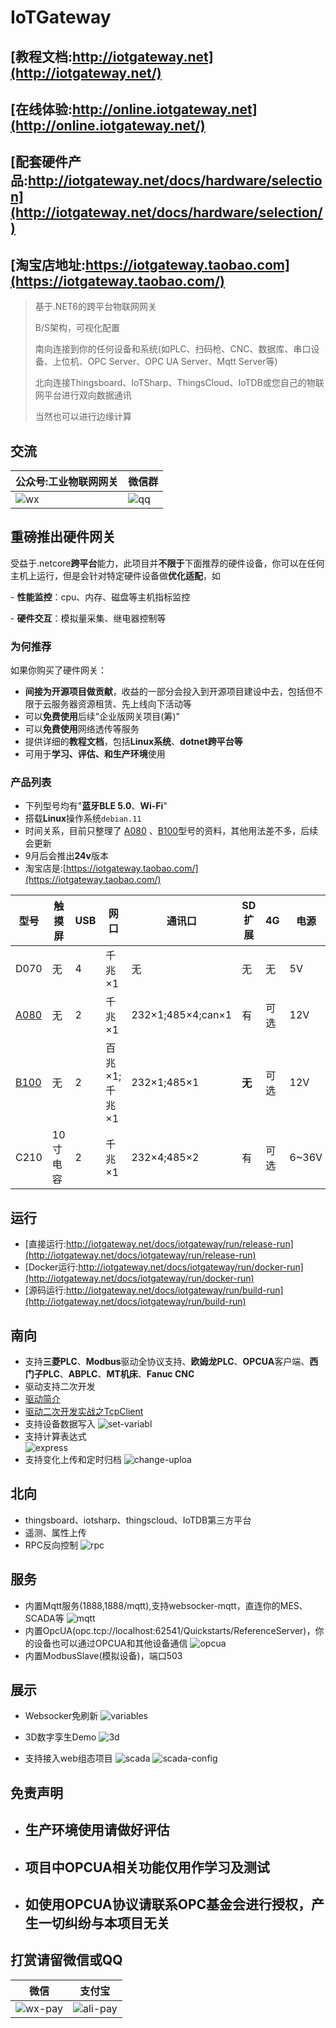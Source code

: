 # IoTGateway

## [教程文档:http://iotgateway.net](http://iotgateway.net/)
## [在线体验:http://online.iotgateway.net](http://online.iotgateway.net/)

## [配套硬件产品:http://iotgateway.net/docs/hardware/selection](http://iotgateway.net/docs/hardware/selection/)

## [淘宝店地址:https://iotgateway.taobao.com](https://iotgateway.taobao.com/)


> 基于.NET6的跨平台物联网网关
> 
> B/S架构，可视化配置
> 
> 南向连接到你的任何设备和系统(如PLC、扫码枪、CNC、数据库、串口设备、上位机、OPC Server、OPC UA Server、Mqtt Server等)
> 
> 北向连接Thingsboard、IoTSharp、ThingsCloud、IoTDB或您自己的物联网平台进行双向数据通讯
> 
> 当然也可以进行边缘计算
>
## 交流

| 公众号:工业物联网网关 |    微信群  |
| ------ | ---- |
| ![wx](./images/wx.jpg) | ![qq](./images/qq.png) |

## 重磅推出硬件网关

受益于.netcore**跨平台**能力，此项目并**不限于**下面推荐的硬件设备，你可以在任何主机上运行，但是会针对特定硬件设备做**优化适配**，如

\- **性能监控**：cpu、内存、磁盘等主机指标监控

\- **硬件交互**：模拟量采集、继电器控制等

### 为何推荐

如果你购买了硬件网关：

- **间接为开源项目做贡献**，收益的一部分会投入到开源项目建设中去，包括但不限于云服务器资源租赁、先上线向下活动等
- 可以**免费使用**后续"企业版网关项目(筹)"
- 可以**免费使用**网络透传等服务
- 提供详细的**教程文档**，包括**Linux系统**、**dotnet跨平台等**
- 可用于**学习、评估、和生产环境**使用

### 产品列表

- 下列型号均有"**蓝牙BLE 5.0**、**Wi-Fi**"
- 搭载**Linux**操作系统```debian.11```
- 时间关系，目前只整理了 [A080](http://iotgateway.net/docs/hardware/A080/introduction) 、[B100](http://iotgateway.net/docs/hardware/B100/introduction)型号的资料，其他用法差不多，后续会更新
- 9月后会推出**24v**版本
- 淘宝店是:[https://iotgateway.taobao.com/](https://iotgateway.taobao.com/)

| 型号                                                         | 触摸屏   | USB  | 网口          | 通讯口            | SD扩展 | 4G   | 电源  | RTC  | 典型价格                                                     | 其他接口                                          |
| ------------------------------------------------------------ | -------- | ---- | ------------- | ----------------- | ------ | ---- | ----- | ---- | ------------------------------------------------------------ | ------------------------------------------------- |
| D070                                                         | 无       | 4    | 千兆×1        | 无                | 无     | 无   | 5V    | 无   | 900                                                          |                                                   |
| [A080](http://iotgateway.net/docs/hardware/A080/introduction) | 无       | 2    | 千兆×1        | 232×1;485×4;can×1 | 有     | 可选 | 12V   | 有   | [1200](https://item.taobao.com/item.htm?spm=a1z10.1-c.w4004-13769403149.4.67fb40c29fW8sO&id=679535257919) | 蜂鸣器x1                                          |
| [B100](http://iotgateway.net/docs/hardware/B100/introduction) | 无       | 2    | 百兆×1;千兆×1 | 232×1;485×1       | **无** | 可选 | 12V   | 有   | [1350](https://item.taobao.com/item.htm?spm=a1z10.1-c.w4004-13769403149.2.487440c2LpWLE0&id=679174732349) | ADCx3;DIx2;DIOx1;单刀双置继电器x1;按键x1;蜂鸣器x1 |
| C210                                                         | 10寸电容 | 2    | 千兆×1        | 232×4;485×2       | 有     | 可选 | 6~36V | 有   | 3050                                                         |                                                   |

## 运行

- [直接运行:http://iotgateway.net/docs/iotgateway/run/release-run](http://iotgateway.net/docs/iotgateway/run/release-run)
- [Docker运行:http://iotgateway.net/docs/iotgateway/run/docker-run](http://iotgateway.net/docs/iotgateway/run/docker-run)
- [源码运行:http://iotgateway.net/docs/iotgateway/run/build-run](http://iotgateway.net/docs/iotgateway/run/build-run)

## 南向
- 支持**三菱PLC**、**Modbus**驱动全协议支持、**欧姆龙PLC**、**OPCUA**客户端、**西门子PLC**、**ABPLC**、**MT机床**、**Fanuc CNC**
- 驱动支持二次开发
- [驱动简介](http://iotgateway.net/docs/iotgateway/driver/drvier)
- [驱动二次开发实战之TcpClient](http://iotgateway.net/docs/iotgateway/driver/tcpclient)
- 支持设备数据写入
  ![set-variabl](./images/set-variable.png)  
- 支持计算表达式  
  ![express](./images/express.png)
- 支持变化上传和定时归档
  ![change-uploa](./images/change-upload.png)
  

## 北向
- thingsboard、iotsharp、thingscloud、IoTDB第三方平台
- 遥测、属性上传
- RPC反向控制
  ![rpc](./images/rpc.gif)

## 服务
- 内置Mqtt服务(1888,1888/mqtt),支持websocker-mqtt，直连你的MES、SCADA等
  ![mqtt](./images/mqtt.png)
- 内置OpcUA(opc.tcp://localhost:62541/Quickstarts/ReferenceServer)，你的设备也可以通过OPCUA和其他设备通信
  ![opcua](./images/opcua.png)
- 内置ModbusSlave(模拟设备)，端口503

## 展示
- Websocker免刷新
![variables](./images/variables.gif)

- 3D数字孪生Demo
  ![3d](./images/3d.gif)
  
- 支持接入web组态项目
![scada](./images/scada.gif)
![scada-config](./images/scada-config.png)

## 免责声明
- ## 生产环境使用请做好评估
- ## 项目中OPCUA相关功能仅用作学习及测试
- ## 如使用OPCUA协议请联系OPC基金会进行授权，产生一切纠纷与本项目无关

## 打赏请留微信或QQ
|  微信 | 支付宝 |
| ----- | ---- |
| ![wx-pay](./images/wx-pay.jpg) | ![ali-pay](./images/ali-pay.png) |
